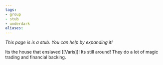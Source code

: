 ```yaml
---
tags: 
- group
- stub
- underdark
aliases:
---
```

*This page is is a stub. You can help by expanding it!*

Its the house that enslaved [[Varis]]! Its still around! They do a lot of magic trading and financial backing.